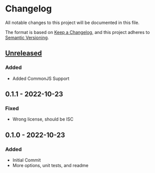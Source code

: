 # Changelog
All notable changes to this project will be documented in this file.

The format is based on [Keep a Changelog](https://keepachangelog.com/en/1.0.0/),
and this project adheres to [Semantic Versioning](https://semver.org/spec/v2.0.0.html).

## [Unreleased]
### Added
- Added CommonJS Support

## 0.1.1 - 2022-10-23
### Fixed
- Wrong license, should be ISC

## 0.1.0 - 2022-10-23
### Added
- Initial Commit
- More options, unit tests, and readme

[Unreleased]: https://github.com/jecxjo/express-route-configuration/compare/v0.1.1...HEAD
[0.1.0]: https://github.com/jecxjo/express-route-configuration/compare/v0.1.0...v0.1.1
